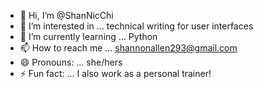 - 👋 Hi, I’m @ShanNicChi
- 👀 I’m interested in ... technical writing for user interfaces
- 🌱 I’m currently learning ... Python
- 📫 How to reach me ... shannonallen293@gmail.com
- 😄 Pronouns: ... she/hers
- ⚡ Fun fact: ... I also work as a personal trainer!

<!---
ShanNicChi/ShanNicChi is a ✨ special ✨ repository because its `README.md` (this file) appears on your GitHub profile.
You can click the Preview link to take a look at your changes.
--->

